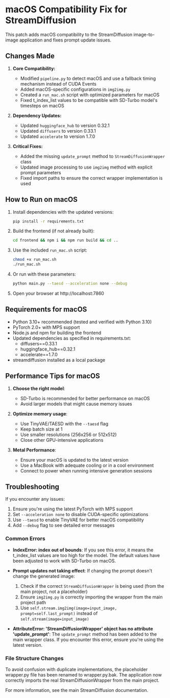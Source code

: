 # macOS Compatibility Fix for StreamDiffusion

This patch adds macOS compatibility to the StreamDiffusion image-to-image application and fixes prompt update issues.

## Changes Made

1. **Core Compatibility:**
   - Modified `pipeline.py` to detect macOS and use a fallback timing mechanism instead of CUDA Events
   - Added macOS-specific configurations in `img2img.py`
   - Created a `run_mac.sh` script with optimized parameters for macOS
   - Fixed t_index_list values to be compatible with SD-Turbo model's timesteps on macOS

2. **Dependency Updates:**
   - Updated `huggingface_hub` to version 0.32.1
   - Updated `diffusers` to version 0.33.1
   - Updated `accelerate` to version 1.7.0

3. **Critical Fixes:**
   - Added the missing `update_prompt` method to `StreamDiffusionWrapper` class
   - Updated image processing to use `img2img` method with explicit prompt parameters
   - Fixed import paths to ensure the correct wrapper implementation is used

## How to Run on macOS

1. Install dependencies with the updated versions:
   ```bash
   pip install -r requirements.txt
   ```

2. Build the frontend (if not already built):
   ```bash
   cd frontend && npm i && npm run build && cd ..
   ```

3. Use the included `run_mac.sh` script:
   ```bash
   chmod +x run_mac.sh
   ./run_mac.sh
   ```

4. Or run with these parameters:
   ```bash
   python main.py --taesd --acceleration none --debug
   ```

5. Open your browser at http://localhost:7860

## Requirements for macOS

- Python 3.10+ recommended (tested and verified with Python 3.10)
- PyTorch 2.0+ with MPS support
- Node.js and npm for building the frontend
- Updated dependencies as specified in requirements.txt:
  - diffusers==0.33.1
  - huggingface_hub==0.32.1
  - accelerate==1.7.0
- streamdiffusion installed as a local package

## Performance Tips for macOS

1. **Choose the right model**:
   - SD-Turbo is recommended for better performance on macOS
   - Avoid larger models that might cause memory issues

2. **Optimize memory usage**:
   - Use TinyVAE/TAESD with the `--taesd` flag
   - Keep batch size at 1
   - Use smaller resolutions (256x256 or 512x512)
   - Close other GPU-intensive applications

3. **Metal Performance**:
   - Ensure your macOS is updated to the latest version
   - Use a MacBook with adequate cooling or in a cool environment
   - Connect to power when running intensive generation sessions

## Troubleshooting

If you encounter any issues:
1. Ensure you're using the latest PyTorch with MPS support
2. Set `--acceleration none` to disable CUDA-specific optimizations
3. Use `--taesd` to enable TinyVAE for better macOS compatibility
4. Add `--debug` flag to see detailed error messages

### Common Errors

- **IndexError: index out of bounds**: If you see this error, it means the t_index_list values are too high for the model. The default values have been adjusted to work with SD-Turbo on macOS.

- **Prompt updates not taking effect**: If changing the prompt doesn't change the generated image:
  1. Check if the correct `StreamDiffusionWrapper` is being used (from the main project, not a placeholder)
  2. Ensure `img2img.py` is correctly importing the wrapper from the main project path
  3. Use `self.stream.img2img(image=input_image, prompt=self.last_prompt)` instead of `self.stream(image=input_image)`

- **AttributeError: 'StreamDiffusionWrapper' object has no attribute 'update_prompt'**: The `update_prompt` method has been added to the main wrapper class. If you encounter this error, ensure you're using the latest version.

### File Structure Changes

To avoid confusion with duplicate implementations, the placeholder wrapper.py file has been renamed to wrapper.py.bak. The application now correctly imports the real StreamDiffusionWrapper from the main project.

For more information, see the main StreamDiffusion documentation.
